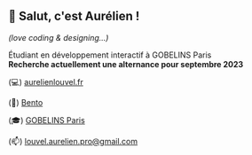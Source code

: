 ## 👋 Salut, c'est Aurélien !

*(love coding & designing…)*

Étudiant en développement interactif à GOBELINS Paris  
**Recherche actuellement une alternance pour septembre 2023**

(💻) [aurelienlouvel.fr](http://aurelienlouvel.fr)

(🍱) [Bento](https://bento.me/aurelienlouvel)

(🎓) [GOBELINS Paris](https://github.com/gobelins)

(📫) [louvel.aurelien.pro@gmail.com](mailto:louvel.aurelien.pro@gmail.com)
